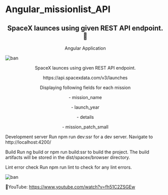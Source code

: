 # Angular_missionlist_API

<h2 align="center">SpaceX launces using given REST API endpoint.👋</h2>
<p align="center">Angular Application
</p>

![ban](https://i.ibb.co/nDZXZbc/spacexxx.png)

<p align="center">SpaceX launces using given REST API endpoint.</p>

<p align="center">https://api.spacexdata.com/v3/launches</p>

<p align="center">Displaying following fields for each mission</p>
<p align="center">- mission_name</p>
<p align="center">- launch_year</p>
<p align="center">- details</p>
<p align="center">- mission_patch_small</p>

Development server
Run npm run dev:ssr for a dev server. Navigate to http://localhost:4200/

Build
Run ng build or npm run build:ssr to build the project. The build artifacts will be stored in the dist/spacex/browser directory.

Lint error check
Run npm run lint to check for any lint errors.


![ban](https://i.ibb.co/F8tWwmz/spacexx.gif)


📌YouTube: https://www.youtube.com/watch?v=fh51C2ZSGEw
